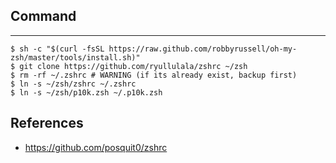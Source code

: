 ## Command
---
```shell
$ sh -c "$(curl -fsSL https://raw.github.com/robbyrussell/oh-my-zsh/master/tools/install.sh)"
$ git clone https://github.com/ryullulala/zshrc ~/zsh
$ rm -rf ~/.zshrc # WARNING (if its already exist, backup first)
$ ln -s ~/zsh/zshrc ~/.zshrc
$ ln -s ~/zsh/p10k.zsh ~/.p10k.zsh

```


## References
- https://github.com/posquit0/zshrc